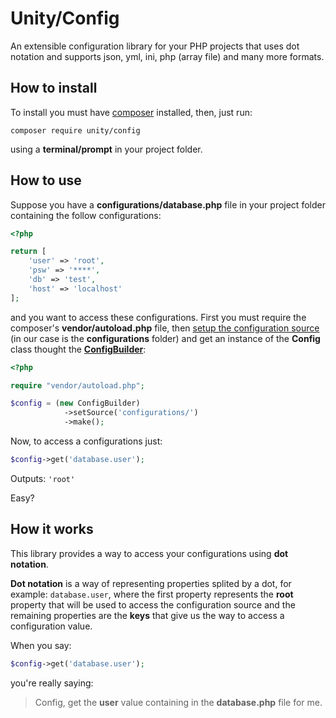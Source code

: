 # Unity/Config
An extensible configuration library for your PHP projects that uses dot notation and supports json, yml, ini, php (array file) and many more formats.

## How to install
To install you must have <a href="https://getcomposer.org/">composer</a> installed, then, just run:
    
    composer require unity/config

using a **terminal/prompt** in your project folder.

## How to use

Suppose you have a **configurations/database.php** file in your project folder containing the follow configurations:

```php
<?php

return [
    'user' => 'root',
    'psw' => '****',
    'db' => 'test',
    'host' => 'localhost'
];
```
and you want to access these configurations. First you must require the composer's **vendor/autoload.php** file, then <a href="#">setup the configuration source</a> (in our case is the **configurations** folder) and get an instance of the **Config** class thought the **<a href="https://github.com/unity-framework/Config/docs/ConfigBuilder/index.md">ConfigBuilder</a>**:

```php
<?php

require "vendor/autoload.php";

$config = (new ConfigBuilder)
            ->setSource('configurations/')
            ->make();
```
Now, to access a configurations just:

```php
$config->get('database.user');
```
Outputs: `'root'`

Easy?

## How it works
This library provides a way to access your configurations using **dot notation**.

**Dot notation** is a way of representing properties splited by a dot, for example: `database.user`, where the first property represents the **root** property that will be used to access the configuration source and the remaining properties are the **keys** that give us the way to access a configuration value.

When you say:

```php
$config->get('database.user');
```

you're really saying:

> Config, get the **user** value containing in the **database.php** file for me.
